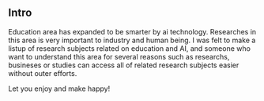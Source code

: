 ## Intro

Education area has expanded to be smarter by ai technology. Researches in this area is very important to industry and human being.
I was felt to make a listup of research subjects related on education and AI, and someone who want to understand this area for several reasons 
such as researchs, busineses or studies can access all of related research subjects easier without outer efforts.

Let you enjoy and make happy!
